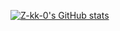 [![Z-kk-0's GitHub stats](https://github-readme-stats.vercel.app/api?username=Z-kk-0)](https://github.com/anuraghazra/github-readme-stats)
